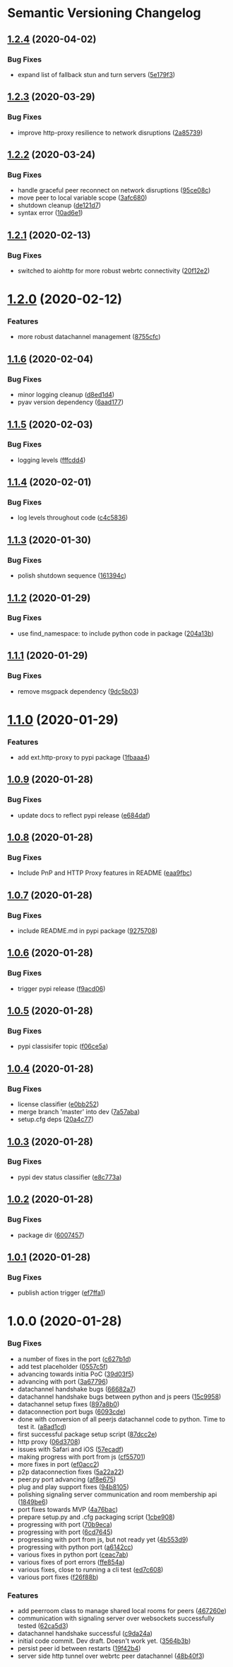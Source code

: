 # Semantic Versioning Changelog

## [1.2.4](https://github.com/ambianic/peerjs-python/compare/v1.2.3...v1.2.4) (2020-04-02)


### Bug Fixes

* expand list of fallback stun and turn servers ([5e179f3](https://github.com/ambianic/peerjs-python/commit/5e179f3995f442f88491e95b728dc98eb02828d2))

## [1.2.3](https://github.com/ambianic/peerjs-python/compare/v1.2.2...v1.2.3) (2020-03-29)


### Bug Fixes

* improve http-proxy resilience to network disruptions ([2a85739](https://github.com/ambianic/peerjs-python/commit/2a857392b5df6e7b4cf765e91f409ae7791deb42))

## [1.2.2](https://github.com/ambianic/peerjs-python/compare/v1.2.1...v1.2.2) (2020-03-24)


### Bug Fixes

* handle graceful peer reconnect on network disruptions ([95ce08c](https://github.com/ambianic/peerjs-python/commit/95ce08c2da0def7ec952e69c79a427ec95ee3294))
* move peer to local variable scope ([3afc680](https://github.com/ambianic/peerjs-python/commit/3afc680ab2103f779310428d519b65c95904bca9))
* shutdown cleanup ([de121d7](https://github.com/ambianic/peerjs-python/commit/de121d70615aed96fea04cb6f3e6a50cb58df48c))
* syntax error ([10ad6e1](https://github.com/ambianic/peerjs-python/commit/10ad6e1afe65ccd21366ae21b211d6faa75426da))

## [1.2.1](https://github.com/ambianic/peerjs-python/compare/v1.2.0...v1.2.1) (2020-02-13)


### Bug Fixes

* switched to aiohttp for more robust webrtc connectivity ([20f12e2](https://github.com/ambianic/peerjs-python/commit/20f12e23632f3f9b2d3041a785a9361f0c56cd2f))

# [1.2.0](https://github.com/ambianic/peerjs-python/compare/v1.1.6...v1.2.0) (2020-02-12)


### Features

* more robust datachannel management ([8755cfc](https://github.com/ambianic/peerjs-python/commit/8755cfc4086b5c84d7b61cbe1466d42422360717))

## [1.1.6](https://github.com/ambianic/peerjs-python/compare/v1.1.5...v1.1.6) (2020-02-04)


### Bug Fixes

* minor logging cleanup ([d8ed1d4](https://github.com/ambianic/peerjs-python/commit/d8ed1d48a2863158a3ece540de0e7733ac001cdc))
* pyav version dependency ([6aad177](https://github.com/ambianic/peerjs-python/commit/6aad1773ed28757b137169ef20275dd5911952d1))

## [1.1.5](https://github.com/ambianic/peerjs-python/compare/v1.1.4...v1.1.5) (2020-02-03)


### Bug Fixes

* logging levels ([fffcdd4](https://github.com/ambianic/peerjs-python/commit/fffcdd4c71b950b98e212481d30178cce7e83bd1))

## [1.1.4](https://github.com/ambianic/peerjs-python/compare/v1.1.3...v1.1.4) (2020-02-01)


### Bug Fixes

* log levels throughout code ([c4c5836](https://github.com/ambianic/peerjs-python/commit/c4c5836efdefbc5a80ba355c288c9717d188d7d9))

## [1.1.3](https://github.com/ambianic/peerjs-python/compare/v1.1.2...v1.1.3) (2020-01-30)


### Bug Fixes

* polish shutdown sequence ([161394c](https://github.com/ambianic/peerjs-python/commit/161394ccc4ee3f03f592fa45902bbea03a3eab2f))

## [1.1.2](https://github.com/ambianic/peerjs-python/compare/v1.1.1...v1.1.2) (2020-01-29)


### Bug Fixes

* use find_namespace: to include python code in package ([204a13b](https://github.com/ambianic/peerjs-python/commit/204a13b58b35e9e500799eda68e86545af66c6a4))

## [1.1.1](https://github.com/ambianic/peerjs-python/compare/v1.1.0...v1.1.1) (2020-01-29)


### Bug Fixes

* remove msgpack dependency ([9dc5b03](https://github.com/ambianic/peerjs-python/commit/9dc5b034ccada4aefcc14800b13b6d0afa5eb897))

# [1.1.0](https://github.com/ambianic/peerjs-python/compare/v1.0.9...v1.1.0) (2020-01-29)


### Features

* add ext.http-proxy to pypi package ([1fbaaa4](https://github.com/ambianic/peerjs-python/commit/1fbaaa4d3c9d0bb4111d67400d5827f7aaf6f4de))

## [1.0.9](https://github.com/ambianic/peerjs-python/compare/v1.0.8...v1.0.9) (2020-01-28)


### Bug Fixes

* update docs to reflect pypi release ([e684daf](https://github.com/ambianic/peerjs-python/commit/e684daf02cb4a0aaff66b533c764fb5a8f6154a5))

## [1.0.8](https://github.com/ambianic/peerjs-python/compare/v1.0.7...v1.0.8) (2020-01-28)


### Bug Fixes

* Include PnP and HTTP Proxy features in README ([eaa9fbc](https://github.com/ambianic/peerjs-python/commit/eaa9fbc715d5dd9abe17a4a6f98c63e45ff40133))

## [1.0.7](https://github.com/ambianic/peerjs-python/compare/v1.0.6...v1.0.7) (2020-01-28)


### Bug Fixes

* include README.md in pypi package ([9275708](https://github.com/ambianic/peerjs-python/commit/92757087da54d31b1cbfd60de403693aa17581c2))

## [1.0.6](https://github.com/ambianic/peerjs-python/compare/v1.0.5...v1.0.6) (2020-01-28)


### Bug Fixes

* trigger pypi release ([f9acd06](https://github.com/ambianic/peerjs-python/commit/f9acd062a56a0001952361667d663c587bc1b8dc))

## [1.0.5](https://github.com/ambianic/peerjs-python/compare/v1.0.4...v1.0.5) (2020-01-28)


### Bug Fixes

* pypi classisifer topic ([f06ce5a](https://github.com/ambianic/peerjs-python/commit/f06ce5aa172f6c0dc1fea5bdc65fdc820190fdc3))

## [1.0.4](https://github.com/ambianic/peerjs-python/compare/v1.0.3...v1.0.4) (2020-01-28)


### Bug Fixes

* license classifier ([e0bb252](https://github.com/ambianic/peerjs-python/commit/e0bb252d8c449a6cbaece8ac90c852984dd71610))
* merge branch 'master' into dev ([7a57aba](https://github.com/ambianic/peerjs-python/commit/7a57abaa2fcddb7269f1c82e88430953a329a4df))
* setup.cfg deps ([20a4c77](https://github.com/ambianic/peerjs-python/commit/20a4c77a1e3ba2efd99b8ad3dc14f5d042e6f28b))

## [1.0.3](https://github.com/ambianic/peerjs-python/compare/v1.0.2...v1.0.3) (2020-01-28)


### Bug Fixes

* pypi dev status classifier ([e8c773a](https://github.com/ambianic/peerjs-python/commit/e8c773a5b837b01c792bb2561c43d0e09177aae2))

## [1.0.2](https://github.com/ambianic/peerjs-python/compare/v1.0.1...v1.0.2) (2020-01-28)


### Bug Fixes

* package dir ([6007457](https://github.com/ambianic/peerjs-python/commit/60074572adb050243142e0904fd4bc06000b19f8))

## [1.0.1](https://github.com/ambianic/peerjs-python/compare/v1.0.0...v1.0.1) (2020-01-28)


### Bug Fixes

* publish action trigger ([ef7ffa1](https://github.com/ambianic/peerjs-python/commit/ef7ffa15bbffb22681ef748ea5b229a80803357e))

# 1.0.0 (2020-01-28)


### Bug Fixes

* a number of fixes in the port ([c627b1d](https://github.com/ambianic/peerjs-python/commit/c627b1da10355d08bdfa6efbfa198f9d94031af1))
* add test placeholder ([0557c5f](https://github.com/ambianic/peerjs-python/commit/0557c5f3036967675594b73fc7f98f204a2b1869))
* advancing towards initia PoC ([39d03f5](https://github.com/ambianic/peerjs-python/commit/39d03f53ac54da0b1a9deba37fa764c7294447c1))
* advancing with port ([3a67796](https://github.com/ambianic/peerjs-python/commit/3a67796a89afdf5aa5f0a46f3307d5b362982b81))
* datachannel handshake bugs ([66682a7](https://github.com/ambianic/peerjs-python/commit/66682a7aa86287a831ac5b135a40d2e93b55d6f9))
* datachannel handshake bugs between python and js peers ([15c9958](https://github.com/ambianic/peerjs-python/commit/15c99584849c2fc9dfa7635b281bd4193652f80d))
* datachannel setup fixes ([897a8b0](https://github.com/ambianic/peerjs-python/commit/897a8b0b6cefc3124a5df739861b3067779c12e9))
* dataconnection port bugs ([6093cde](https://github.com/ambianic/peerjs-python/commit/6093cdef6d3611bb9278931310d238ac0d998575))
* done with conversion of all peerjs datachannel code to python. Time to test it. ([a8ad1cd](https://github.com/ambianic/peerjs-python/commit/a8ad1cde2a3a376ebae2b7a218de2ad9d3326552))
* first successful package setup script ([87dcc2e](https://github.com/ambianic/peerjs-python/commit/87dcc2e9e7224366ceadf9f45d792d6a4ae151c8))
* http proxy ([06d3708](https://github.com/ambianic/peerjs-python/commit/06d37084e5c4dabb8606ad22d1a07818ae38fce4))
* issues with Safari and iOS ([57ecadf](https://github.com/ambianic/peerjs-python/commit/57ecadf47cc93a20a31b120e86c9c06ff21675b2))
* making progress with port from js ([cf55701](https://github.com/ambianic/peerjs-python/commit/cf5570149cf683e70ed0fc29f7734fb702cbce5c))
* more fixes in port ([ef0acc2](https://github.com/ambianic/peerjs-python/commit/ef0acc2302a192bd8d20d497c51ff24891cbcc0f))
* p2p dataconnection fixes ([5a22a22](https://github.com/ambianic/peerjs-python/commit/5a22a22eab954e56b356aa6f27b93880af3777c5))
* peer.py port advancing ([af8e675](https://github.com/ambianic/peerjs-python/commit/af8e6757ff21da30c21bdc5132af0749fd4b9ba0))
* plug and play support fixes ([94b8105](https://github.com/ambianic/peerjs-python/commit/94b81053635aa3626e297175d4a1e179ef5c37bd))
* polishing signaling server communication and room membership api ([1849be6](https://github.com/ambianic/peerjs-python/commit/1849be6558897d84ddb8516efb108cfda7dca77c))
* port fixes towards MVP ([4a76bac](https://github.com/ambianic/peerjs-python/commit/4a76bace3c11f1719c7ce53b3067929bb7efc9e4))
* prepare setup.py and .cfg packaging script ([1cbe908](https://github.com/ambianic/peerjs-python/commit/1cbe908835662081a48df1b2ebc043301e1e7ec9))
* progressing with port ([70b9eca](https://github.com/ambianic/peerjs-python/commit/70b9eca61f3e1ebca7682d4a3373c1abeabf91a1))
* progressing with port ([6cd7645](https://github.com/ambianic/peerjs-python/commit/6cd7645507126a527bd481bcce92ffaf69a24f0b))
* progressing with port from js, but not ready yet ([4b553d9](https://github.com/ambianic/peerjs-python/commit/4b553d955aee97b1356b51948f3a984db58ed215))
* progressing with python port ([a6142cc](https://github.com/ambianic/peerjs-python/commit/a6142cc1c9e4bea0f6aaf5c3ce3b62bc509a310f))
* various fixes in python port ([ceac7ab](https://github.com/ambianic/peerjs-python/commit/ceac7ab880c751164062abeaef28cf3552b0b0ee))
* various fixes of port errors ([ffe854a](https://github.com/ambianic/peerjs-python/commit/ffe854a1ec275f5b82adfb35d5bb93c19970aedf))
* various fixes, close to running a cli test ([ed7c608](https://github.com/ambianic/peerjs-python/commit/ed7c6083a21d9cb86fb67a279551a74f73b3341e))
* various port fixes ([f26f88b](https://github.com/ambianic/peerjs-python/commit/f26f88be810cd40f0fa795b31d85a1c3b242b4cd))


### Features

* add peerroom class to manage shared local rooms for peers ([467260e](https://github.com/ambianic/peerjs-python/commit/467260efff2c4b1c05aa48b5a634115823e98a04))
* communication with signaling server over websockets successfully tested ([62ca5d3](https://github.com/ambianic/peerjs-python/commit/62ca5d31673795c2cbca6c57eb7ec25d862ba988))
* datachannel handshake successful ([c9da24a](https://github.com/ambianic/peerjs-python/commit/c9da24a00113ee8f4e0a99de3b4f2956798fc36a))
* initial code commit. Dev draft. Doesn't work yet. ([3564b3b](https://github.com/ambianic/peerjs-python/commit/3564b3bf51ea4eaf912c466a4cdc8984c724bb0e))
* persist peer id between restarts ([19f42b4](https://github.com/ambianic/peerjs-python/commit/19f42b4d1833e8a90fb8f0676e3c6c629fead6e4))
* server side http tunnel over webrtc peer datachannel ([48b40f3](https://github.com/ambianic/peerjs-python/commit/48b40f3970d6591ad1976a70b29f1c6a5b190353))
